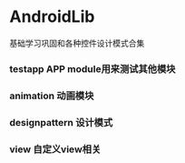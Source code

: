 # AndroidLib
基础学习巩固和各种控件设计模式合集

### testapp APP module用来测试其他模块
### animation 动画模块
### designpattern 设计模式
### view 自定义view相关

